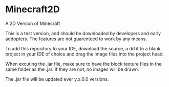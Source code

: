 Minecraft2D
===========

A 2D Version of Minecraft

This is a test version, and should be downloaded by developers
and early addopters. The features are not guarenteed to work
by any means.

To add this repository to your IDE, download the source, a
dd it to a blank project in your IDE of choice and drag the 
image files into the project head.

When excuting the .jar file, make sure to have the block
texture files in the same folder as the .jar. If they 
are not, no images will be drawn.

The .jar file will be updated ever y.x.0.0 versions.
